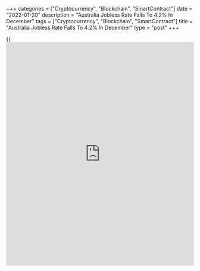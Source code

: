 +++
categories = ["Cryptocurrency", "Blockchain", "SmartContract"]
date = "2022-01-20"
description = "Australia Jobless Rate Falls To 4.2% In December"
tags = ["Cryptocurrency", "Blockchain", "SmartContract"]
title = "Australia Jobless Rate Falls To 4.2% In December"
type = "post"
+++

{{<iframe id="large-banner" src="https://www.bounty.group/#slide=22.0" width="100%" height="600" scrolling="no" style="border: 0px solid rgb(216, 221, 230); border-radius: 3px;">}}

The unemployment rate in Australia came in at a seasonally adjusted 4.2
percent in December, the Australian Bureau of Statistics said on
Thursday - beating handily expectations for 4.5 percent and down from
4.6 percent in November.

The Australian [economy][1] added 64,800 jobs last month, blowing away
forecasts for an increase of 43,300 following the addition of 366,100 in
November.

Full-time employment increased by 41,500 jobs, while part-time was up
23,300 jobs.

The participation rate was 66.1 percent - unchanged from the previous
month but shy of expectations for 66.2 percent.

For comments and feedback [contact](https://www.playgroundfx.com/contact/): editorial@rtt[news](https://www.letsplayfx.com/blog/forex-news-website/).com

[Economic News][1]

 **What parts of the world are seeing the best (and worst) economic
performances lately? Click[here][2] to check out our [Econ Scorecard][2]
and find out! See up-to-the-moment [ranking](https://www.playgroundfx.com/blog/crypto-exchange-ranking/)s for the best and worst
performers in [GDP][3], [unemployment rate][4], [inflation][5] and much
more.**

   1. www.rtt[news](https://www.letsplayfx.com/blog/forex-news-website/).com/Content/EconomicNews.aspx
   2. www.rtt[news](https://www.letsplayfx.com/blog/forex-news-website/).com/economic-scorecard/world-rank/industrial-production/highest-performance.aspx
   3. www.rtt[news](https://www.letsplayfx.com/blog/forex-news-website/).com/economic-scorecard/world-rank/GDP/highest-performance.aspx
   4. www.rtt[news](https://www.letsplayfx.com/blog/forex-news-website/).com/economic-scorecard/world-rank/unemployment-rate/lowest-performance.aspx
   5. www.rtt[news](https://www.letsplayfx.com/blog/forex-news-website/).com/economic-scorecard/world-rank/CPI/highest-performance.aspx